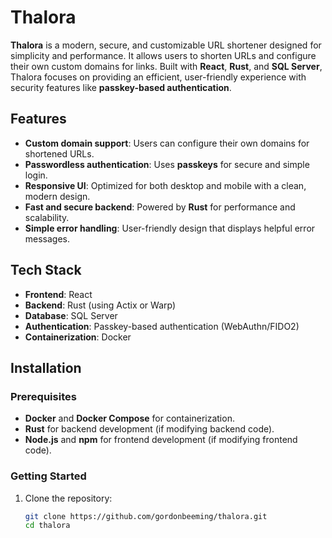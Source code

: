 # Thalora

**Thalora** is a modern, secure, and customizable URL shortener designed for simplicity and performance. It allows users to shorten URLs and configure their own custom domains for links. Built with **React**, **Rust**, and **SQL Server**, Thalora focuses on providing an efficient, user-friendly experience with security features like **passkey-based authentication**.

## Features

- **Custom domain support**: Users can configure their own domains for shortened URLs.
- **Passwordless authentication**: Uses **passkeys** for secure and simple login.
- **Responsive UI**: Optimized for both desktop and mobile with a clean, modern design.
- **Fast and secure backend**: Powered by **Rust** for performance and scalability.
- **Simple error handling**: User-friendly design that displays helpful error messages.

## Tech Stack

- **Frontend**: React
- **Backend**: Rust (using Actix or Warp)
- **Database**: SQL Server
- **Authentication**: Passkey-based authentication (WebAuthn/FIDO2)
- **Containerization**: Docker

## Installation

### Prerequisites
- **Docker** and **Docker Compose** for containerization.
- **Rust** for backend development (if modifying backend code).
- **Node.js** and **npm** for frontend development (if modifying frontend code).

### Getting Started

1. Clone the repository:

   ```bash
   git clone https://github.com/gordonbeeming/thalora.git
   cd thalora
